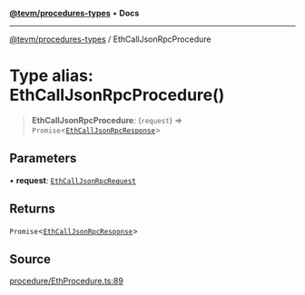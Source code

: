 [**@tevm/procedures-types**](../README.md) • **Docs**

***

[@tevm/procedures-types](../globals.md) / EthCallJsonRpcProcedure

# Type alias: EthCallJsonRpcProcedure()

> **EthCallJsonRpcProcedure**: (`request`) => `Promise`\<[`EthCallJsonRpcResponse`](EthCallJsonRpcResponse.md)\>

## Parameters

• **request**: [`EthCallJsonRpcRequest`](EthCallJsonRpcRequest.md)

## Returns

`Promise`\<[`EthCallJsonRpcResponse`](EthCallJsonRpcResponse.md)\>

## Source

[procedure/EthProcedure.ts:89](https://github.com/evmts/tevm-monorepo/blob/main/packages/procedures-types/src/procedure/EthProcedure.ts#L89)
